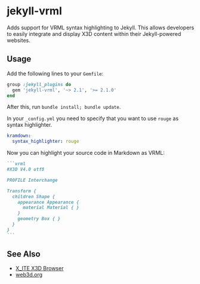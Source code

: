 # jekyll-vrml

Adds support for VRML syntax highlighting to Jekyll. This allows developers to easily integrate and display X3D content within their Jekyll-powered websites.

## Usage

Add the following lines to your `Gemfile`:

```ruby
group :jekyll_plugins do
  gem 'jekyll-vrml', '~> 2.1', '>= 2.1.0'
end
```

After this, run `bundle install; bundle update`.

In your `_config.yml` you need to specify that you want to use `rouge` as syntax highlighter.

```yml
kramdown:
  syntax_highlighter: rouge
```

Now you can highlight your source code in Markdown as VRML:

``````md
```vrml
#X3D V4.0 utf8

PROFILE Interchange

Transform {
  children Shape {
    appearance Appearance {
      material Material { }
    }
    geometry Box { }
  }
}
```
``````

## See Also

* [X_ITE X3D Browser](https://create3000.github.io/x_ite/)
* [web3d.org](https://www.web3d.org)
